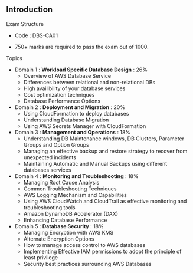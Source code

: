 ## Introduction

Exam Structure

- Code : DBS-CA01

- 750+ marks are required to pass the exam out of 1000.

Topics

- Domain 1 : **Workload Specific Database Design** : 26%
    - Overview of AWS Database Service
    - Differences between relational and non-relational DBs
    - High availibility of your database services
    - Cost optimization techniques
    - Database Performance Options
- Domain 2 : **Deployment and Migration** : 20%
    - Using CloudFormation to deploy databases
    - Understanding Database Migration
    - Using AWS Secrets Manager with CloudFormation
- Domain 3 : **Management and Operations** : 18%
    - Understanding DB Maintenance windows, DB Clusters, Parameter Groups and Option Groups
    - Managing an effective backup and restore strategy to recover from unexpected incidents
    - Maintaining Automatic and Manual Backups using different databases services
- Domain 4 : **Monitoring and Troubleshooting** : 18%
    - Managing Root Cause Analysis
    - Common Troubleshooting Techniques
    - AWS Logging Mechanism and Capabilities
    - Using AWS CloudWatch and CloudTrail as effective monitoring and troubleshooting tools
    - Amazon DynamoDB Accelerator (DAX)
    - Enhancing Database Performance
- Domain 5 : **Database Security** : 18%
    - Managing Encryption with AWS KMS
    - Alternate Encryption Options
    - How to manage access control to AWS databases
    - Implementing Effective IAM permissions to adopt the principle of least privilege
    - Security best practices surrounding AWS Databases


